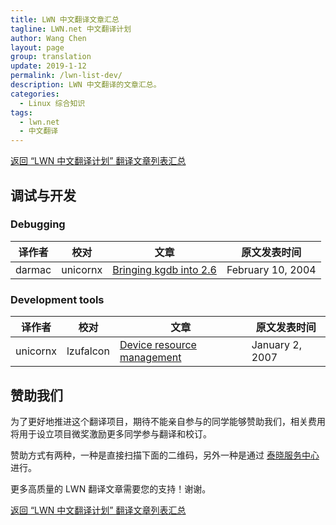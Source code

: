 ```yaml
---
title: LWN 中文翻译文章汇总
tagline: LWN.net 中文翻译计划
author: Wang Chen
layout: page
group: translation
update: 2019-1-12
permalink: /lwn-list-dev/
description: LWN 中文翻译的文章汇总。
categories:
  - Linux 综合知识
tags:
  - lwn.net
  - 中文翻译
---
```


[返回 “LWN 中文翻译计划” 翻译文章列表汇总][2]

## 调试与开发

### Debugging

| 译作者  | 校对      | 文章  |原文发表时间|
|---------|-----------|-------|------------|
| darmac  | unicornx  |[Bringing kgdb into 2.6](/lwn-70465) |February 10, 2004|

### Development tools

| 译作者    | 校对      | 文章  |原文发表时间|
|-----------|-----------|-------|------------|
| unicornx  | lzufalcon |[Device resource management](/lwn-215996)|January 2, 2007|


## 赞助我们

为了更好地推进这个翻译项目，期待不能亲自参与的同学能够赞助我们，相关费用将用于设立项目微奖激励更多同学参与翻译和校订。

赞助方式有两种，一种是直接扫描下面的二维码，另外一种是通过 [泰晓服务中心](https://weidian.com/item.html?itemID=2208672946) 进行。

更多高质量的 LWN 翻译文章需要您的支持！谢谢。

[返回 “LWN 中文翻译计划” 翻译文章列表汇总][2]

[1]: http://tinylab.org
[2]: /lwn#翻译成果
